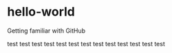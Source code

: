 # hello-world
Getting familiar with GitHub

test test test test test test test test test test test test test
